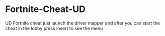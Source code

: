 # Fortnite-Cheat-UD
UD Fortnite cheat just launch the driver mapper and after you can start the cheat in the lobby press insert to see the menu



